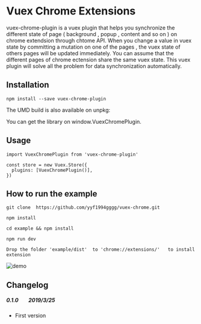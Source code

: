 # Vuex Chrome Extensions

vuex-chrome-plugin is a vuex plugin that helps you synchronize the different state of page ( background , popup , content and so on ) on chrome extendsion through chtome API. When  you change a value in vuex state by committing a mutation on one of the pages , the vuex state of others pages will be updated immediately.
You can assume that the different pages of chrome ectension share the same vuex state. This vuex plugin will solve all the problem for data synchronization automatically.  


## Installation

```
npm install --save vuex-chrome-plugin 
```

The UMD build is also available on unpkg:
<script src="https://unpkg.com/vuex-chrome-plugin/dist/vuex-chrome-plugin.umd.js"></script>

You can get the library on window.VuexChromePlugin.
## Usage

```
import VuexChromePlugin from 'vuex-chrome-plugin'

const store = new Vuex.Store({
  plugins: [VuexChromePlugin()],
})

```

## How to run the example

```
git clone  https://github.com/yyf1994gggg/vuex-chrome.git

npm install

cd example && npm install 

npm run dev

Drop the folder 'example/dist'  to 'chrome://extensions/'   to install extension

```

![demo](https://github.com/yyf1994gggg/vuex-chrome/blob/master/example/demo.gif)



## Changelog

##### 0.1.0  &nbsp;&nbsp;&nbsp;&nbsp;&nbsp;&nbsp;  2019/3/25

- First version


